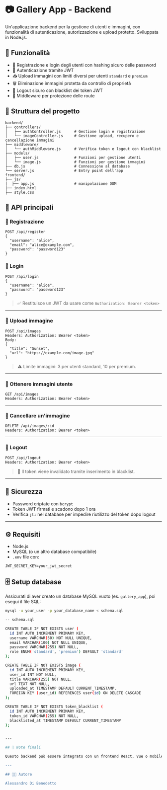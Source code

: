 # 📷 Gallery App - Backend

Un'applicazione backend per la gestione di utenti e immagini, con funzionalità di autenticazione, autorizzazione e upload protetto. Sviluppata in Node.js.

## 🚀 Funzionalità

- 🔐 Registrazione e login degli utenti con hashing sicuro delle password
- 🪪 Autenticazione tramite JWT
- 📥 Upload immagini con limiti diversi per utenti `standard` e `premium`
- 🗑 Eliminazione immagini protetta da controllo di proprietà
- 🧾 Logout sicuro con blacklist dei token JWT
- 🔐 Middleware per protezione delle route

## 📂 Struttura del progetto

```
backend/
├── controllers/
│   ├── authController.js      # Gestione login e registrazione
│   └── imageController.js     # Gestione upload, recupero e cancellazione immagini
├── middleware/
│   └── authMiddleware.js      # Verifica token e logout con blacklist
├── models/
│   ├── user.js                # Funzioni per gestione utenti
│   └── image.js               # Funzioni per gestione immagini
├── db.js                      # Connessione al database
└── server.js                  # Entry point dell'app
frontend/
├── js/
|  ├── app.js                  # manipolazione DOM
├── index.html
├── style.css
```

## 🧪 API principali

### 🔸 Registrazione

```http
POST /api/register
{
  "username": "alice",
  "email": "alice@example.com",
  "password": "password123"
}
```

### 🔸 Login

```http
POST /api/login
{
  "username": "alice",
  "password": "password123"
}
```

> ✅ Restituisce un JWT da usare come `Authorization: Bearer <token>`

---

### 🔸 Upload immagine

```http
POST /api/images
Headers: Authorization: Bearer <token>
Body:
{
  "title": "Sunset",
  "url": "https://example.com/image.jpg"
}
```

> ⚠️ Limite immagini: 3 per utenti standard, 10 per premium.

---

### 🔸 Ottenere immagini utente

```http
GET /api/images
Headers: Authorization: Bearer <token>
```

---

### 🔸 Cancellare un'immagine

```http
DELETE /api/images/:id
Headers: Authorization: Bearer <token>
```

---

### 🔸 Logout

```http
POST /api/logout
Headers: Authorization: Bearer <token>
```

> 🚫 Il token viene invalidato tramite inserimento in blacklist.

---

## 🔐 Sicurezza

- Password criptate con `bcrypt`
- Token JWT firmati e scadono dopo 1 ora
- Verifica `jti` nel database per impedire riutilizzo del token dopo logout

---

## ⚙️ Requisiti

- Node.js
- MySQL (o un altro database compatibile)
- `.env` file con:

```
JWT_SECRET_KEY=your_jwt_secret
```

## 🗄 Setup database

Assicurati di aver creato un database MySQL vuoto (es. `gallery_app`), poi esegui il file SQL:

```bash
mysql -u your_user -p your_database_name < schema.sql

-- schema.sql

CREATE TABLE IF NOT EXISTS user (
  id INT AUTO_INCREMENT PRIMARY KEY,
  username VARCHAR(50) NOT NULL UNIQUE,
  email VARCHAR(100) NOT NULL UNIQUE,
  password VARCHAR(255) NOT NULL,
  role ENUM('standard', 'premium') DEFAULT 'standard'
);

CREATE TABLE IF NOT EXISTS image (
  id INT AUTO_INCREMENT PRIMARY KEY,
  user_id INT NOT NULL,
  title VARCHAR(255) NOT NULL,
  url TEXT NOT NULL,
  uploaded_at TIMESTAMP DEFAULT CURRENT_TIMESTAMP,
  FOREIGN KEY (user_id) REFERENCES user(id) ON DELETE CASCADE
);

CREATE TABLE IF NOT EXISTS token_blacklist (
  id INT AUTO_INCREMENT PRIMARY KEY,
  token_id VARCHAR(255) NOT NULL,
  blacklisted_at TIMESTAMP DEFAULT CURRENT_TIMESTAMP
);


---

## 📌 Note finali

Questo backend può essere integrato con un frontend React, Vue o mobile app per realizzare un'app di gestione immagini sicura e scalabile.

---

## 🧑‍💻 Autore

Alessandro Di Benedetto
